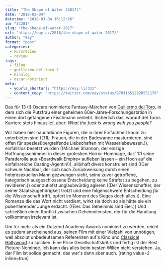 ```yaml
---
title: "The Shape of Water (2017)"
date: "2018-03-04"
datetime: "2018-03-04 16:12:26"
id: "34281"
slug: "the-shape-of-water-2017"
url: "https://eay.cc/2018/the-shape-of-water-2017/"
author: "eay"
format: "post"
categories:
  - kurzreview
  - review
tags:
  - filme
  - guillermo-del-toro-2
  - kinolog
  - oscar-nominiert
meta:
  - yourls_shorturl: "https://eay.li/33z"
  - content_copy: "https://twitter.com/eay/status/970316512828551170"
---
```


Das für 13 (!) Oscars nominierte Fantasy-Märchen von [Guillermo del Toro](https://en.wikipedia.org/wiki/Guillermo_del_Toro), in dem sich die Putzfrau einer geheimen 60er-Jahre-Forschungsstation in einen dort gefangenen Fischmann verliebt. Sicherlich das, worauf del Toros Karriere stets hinauslief, aber: _What the fuck is wrong with you people?_

Wir haben hier hauchdünne Figuren, die in ihrer Einfachheit kaum zu unterbieten sind ((TIL: Frauen, die in der Badewanne masturbieren, sind offen für speziesübergreifende Liebschaften mit Wasserlebewesen.)), einfallslos besetzt wurden ((Michael Shannon, der einzige Hoffnungsschimmer in dieser grotesken Horror-Hommage, darf 1:1 seine Paraderolle aus »Boardwalk Empire« aufleben lassen – ein Hoch auf die einfallsreiche Casting-Agentin!)), alibihaft divers konstruiert sind ((Der schwule Nachbar, der sich nach Zurückweisung durch einen heterosexuellen Mann gezwungen sieht, seine zuvor getroffene, kategorisch ausgeschlossene Entscheidung keine Straftat zu begehen, zu revidieren.)) oder zutiefst unglaubwürdig agieren ((Der Wissenschaftler, der seiner Staatszugehörigkeit trotzt und eine folgenschwere Entscheidung _für_ die Wissenschaft trifft, opfert im Moment des Sieges doch alles.)). Eine Romanze die das Wort nicht verdient, wirkt sie doch so als hätte sie ein pubertierender Junge erdacht. ((Eier. Das Geheimnis sind Eier.)) Und schließlich einen Konflikt zwischen Geheimdiensten, der für die Handlung vollkommen irrelevant ist.

Um für mehr als ein Dutzend Academy Awards nominiert zu werden, reicht es zudem anscheinend aus, seinen Film mit einer Vielzahl von unnötigen, weil absolut unbedeutsamen Referenzen auf's Kino und [Classical Hollywood](https://en.wikipedia.org/wiki/Classical_Hollywood_cinema) zu spicken. Eine Prise Gesellschaftskritik und fertig ist der Best Picture-Nominee. Ich kann das alles beim besten Willen nicht verstehen. Ja, der Film ist solide gemacht, das war's dann aber auch. \[rating value=2 inline=true\]
